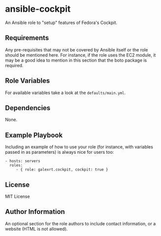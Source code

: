 ansible-cockpit
===============

An Ansible role to "setup" features of Fedora's Cockpit.

Requirements
------------

Any pre-requisites that may not be covered by Ansible itself or the role should be mentioned here. For instance, if the role uses the EC2 module, it may be a good idea to mention in this section that the boto package is required.

Role Variables
--------------

For available variables take a look at the `defaults/main.yml`.

Dependencies
------------

None.

Example Playbook
----------------

Including an example of how to use your role (for instance, with variables passed in as parameters) is always nice for users too:

    - hosts: servers
      roles:
         - { role: galexrt.cockpit, cockpit: true }

License
-------

MIT License

Author Information
------------------

An optional section for the role authors to include contact information, or a website (HTML is not allowed).
